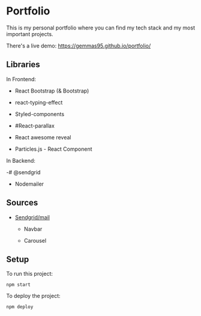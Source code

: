 # Portfolio

This is my personal portfolio where you can find my tech stack and my most important projects.

There's a live demo: https://gemmas95.github.io/portfolio/

## Libraries

In Frontend:

- <a src="https://www.npmjs.com/package/react-bootstrap">React Bootstrap (& Bootstrap)</a>

- <a src="https://www.npmjs.com/package/react-typing-effect">react-typing-effect</a>

- <a src="https://www.npmjs.com/package/styled-components">Styled-components</a>

- #<a src="https://www.npmjs.com/package/react-parallax">React-parallax</a>

- <a src="https://github.com/dennismorello/react-awesome-reveal">React awesome reveal</a>

- <a src="https://www.npmjs.com/package/react-particles-js">Particles.js - React Component</a>

In Backend:

-# <a src="https://www.npmjs.com/package/@sendgrid/mail">@sendgrid</a>

- <a src="https://nodemailer.com/about/">Nodemailer</a>

## Sources

- <a href='https://react-bootstrap.github.io/getting-started/introduction/'>Sendgrid/mail</a>

  - <a src="https://react-bootstrap.github.io/components/navbar/">Navbar</a>

  - <a src="https://react-bootstrap.github.io/components/carousel/">Carousel</a>

## Setup

To run this project:

```
npm start
```

To deploy the project:

```
npm deploy
```
